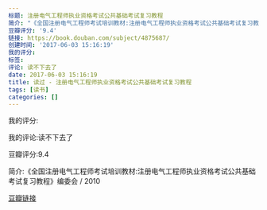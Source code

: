 ```yaml
---
标题: 注册电气工程师执业资格考试公共基础考试复习教程
简介: "《全国注册电气工程师考试培训教材:注册电气工程师执业资格考试公共基础考试复习教程》编委会 / 2010"
豆瓣评分: '9.4'
链接: https://book.douban.com/subject/4875687/
创建时间: '2017-06-03 15:16:19'
我的评分:
标签:
评论: 读不下去了
date: 2017-06-03 15:16:19
title: 读过 - 注册电气工程师执业资格考试公共基础考试复习教程
tags: [读书]
categories: []
---
```


我的评分:

我的评论:读不下去了

豆瓣评分:9.4

简介:《全国注册电气工程师考试培训教材:注册电气工程师执业资格考试公共基础考试复习教程》编委会 / 2010

[豆瓣链接](https://book.douban.com/subject/4875687/)

